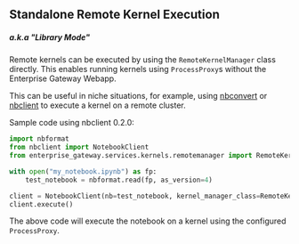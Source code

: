 ## Standalone Remote Kernel Execution 
##### a.k.a "Library Mode"

Remote kernels can be executed by using the `RemoteKernelManager` class directly. This enables running kernels using `ProcessProxy`s without the Enterprise Gateway Webapp.

This can be useful in niche situations, for example, using [nbconvert](https://nbconvert.readthedocs.io/) or [nbclient](https://nbclient.readthedocs.io/) to execute a kernel on a remote cluster.

Sample code using nbclient 0.2.0:

```python
import nbformat
from nbclient import NotebookClient
from enterprise_gateway.services.kernels.remotemanager import RemoteKernelManager

with open("my_notebook.ipynb") as fp:
    test_notebook = nbformat.read(fp, as_version=4)

client = NotebookClient(nb=test_notebook, kernel_manager_class=RemoteKernelManager)
client.execute()
```

The above code will execute the notebook on a kernel using the configured `ProcessProxy`.
